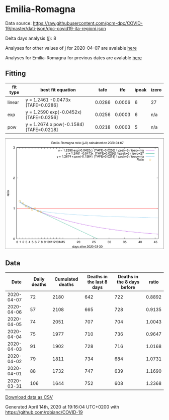 # Emilia-Romagna

Data source: https://raw.githubusercontent.com/pcm-dpc/COVID-19/master/dati-json/dpc-covid19-ita-regioni.json

Delta days analysis (j): 8

Analyses for other values of j for 2020-04-07 are avalable [here](../2020-04-07/README.md)

Analyses for Emilia-Romagna for previous dates are avalable [here](../README.md)

## Fitting 
|fit type|best fit equation|tafe|tfe|ipeak|izero|
|-------|-----|--------|------|---|---|
|linear|y = 1.2461 -0.0473x  [TAFE=0.0286]|0.0286|0.0006|6|27|
|exp|y = 1.2590 exp(-0.0452x)  [TAFE=0.0256]|0.0256|0.0003|6|n/a|
|pow|y = 1.2674 x pow(-0.1584)  [TAFE=0.0218]|0.0218|0.0003|5|n/a|

![Plot](COVID-19_emilia-romagna_j8_2020-04-07.png)

## Data
|Date|Daily deaths|Cumulated deaths|Deaths in the last 8 days|Deaths in the 8 days before|ratio|
|----|----------|-----------|-------|--------------------|-----|
|2020-04-07|72|2180|642|722|0.8892|
|2020-04-06|57|2108|665|728|0.9135|
|2020-04-05|74|2051|707|704|1.0043|
|2020-04-04|75|1977|710|736|0.9647|
|2020-04-03|91|1902|728|716|1.0168|
|2020-04-02|79|1811|734|684|1.0731|
|2020-04-01|88|1732|747|639|1.1690|
|2020-03-31|106|1644|752|608|1.2368|

[Download data as CSV](COVID-19_emilia-romagna_j8_2020-04-07.csv)

Generated April 14th, 2020 at 19:16:04 UTC+0200 with https://github.com/robianc/COVID-19
